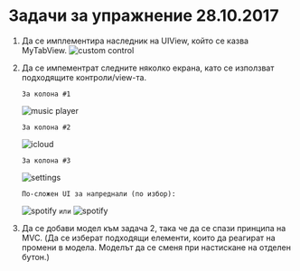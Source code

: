 # Задачи за упражнение 28.10.2017

1. Да се имплементира наследник на UIView, който се казва MyTabView.
![custom control](custom_uiview.jpg)
2. Да се импементрат следните няколко екрана, като се използват подходящите контроли/view-та.

	`За колона #1`
	
	![music player](music_player_ui.png)

	`За колона #2`
	
	![icloud](icould_ui.png)

	`За колона #3`
	
	![settings](uisettings.jpg)

	`По-сложен UI за напреднали (по избор):`
	
	![spotify](soptify_1.png)
	`или`
	![spotify](soptify_2.png)

3. Да се добави модел към задача 2, така че да се спази принципа на MVC. (Да се изберат подходящи елементи, които да реагират на промени в модела. Моделът да се сменя при настискане на отделен бутон.)


